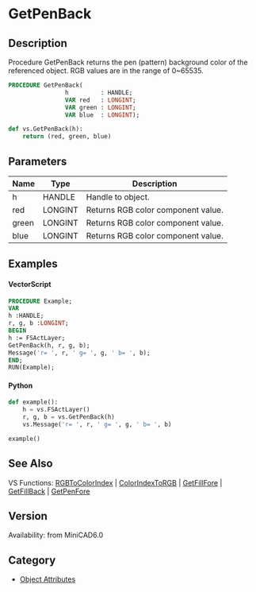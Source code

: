 # GetPenBack

## Description
Procedure GetPenBack returns the pen (pattern) background color of the referenced object. RGB values are in the range of 0~65535.

```pascal
PROCEDURE GetPenBack(
				h         : HANDLE;
				VAR red   : LONGINT;
				VAR green : LONGINT;
				VAR blue  : LONGINT);
```

```python
def vs.GetPenBack(h):
    return (red, green, blue)
```

## Parameters
|Name|Type|Description|
|---|---|---|
|h|HANDLE|Handle to object.|
|red|LONGINT|Returns RGB color component value.|
|green|LONGINT|Returns RGB color component value.|
|blue|LONGINT|Returns RGB color component value.|

## Examples
#### VectorScript ####
```pascal
PROCEDURE Example;
VAR
h :HANDLE;
r, g, b :LONGINT;
BEGIN
h := FSActLayer;
GetPenBack(h, r, g, b);
Message('r= ', r, ' g= ', g, ' b= ', b);
END;
RUN(Example);
```
#### Python ####
```python
def example():
	h = vs.FSActLayer()
	r, g, b = vs.GetPenBack(h)
	vs.Message('r= ', r, ' g= ', g, ' b= ', b)

example()
```

## See Also
VS Functions: [RGBToColorIndex](RGBToColorIndex.md) | [ColorIndexToRGB](ColorIndexToRGB.md) | [GetFillFore](GetFillFore.md) | [GetFillBack](GetFillBack.md) | [GetPenFore](GetPenFore.md)

## Version
Availability: from MiniCAD6.0

## Category
* [Object Attributes](../Categories/Object%20Attributes.md)
